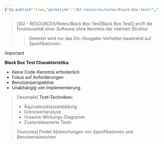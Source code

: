 ```yaml
---
{"dg-publish":true,"permalink":"/02-resources/notes/black-box-test/","tags":["qualitaetssicherung/testing","testing/verfahren"],"noteIcon":"","updated":"2025-09-16T16:45:37.312+02:00"}
---
```



>[[02 - RESOURCES/Notes/Black Box Test\|Black Box Test]] prüft die Funktionalität einer Software ohne Kenntnis der internen Struktur.

>>Getestet wird nur das Ein-/Ausgabe-Verhalten basierend auf Spezifikationen.

>[!important] 
>**Black Box Test Charakteristika:**
>- Keine Code-Kenntnis erforderlich
>- Fokus auf Anforderungen
>- Benutzerperspektive
>- Unabhängig von Implementierung

>[!example] 
>**Test-Techniken:**
>- Äquivalenzklassenbildung
>- Grenzwertanalyse
>- Ursache-Wirkungs-Diagramm
>- Zustandsbasierte Tests

>[!success] 
>Findet Abweichungen von Spezifikationen und Benutzerwünschen.